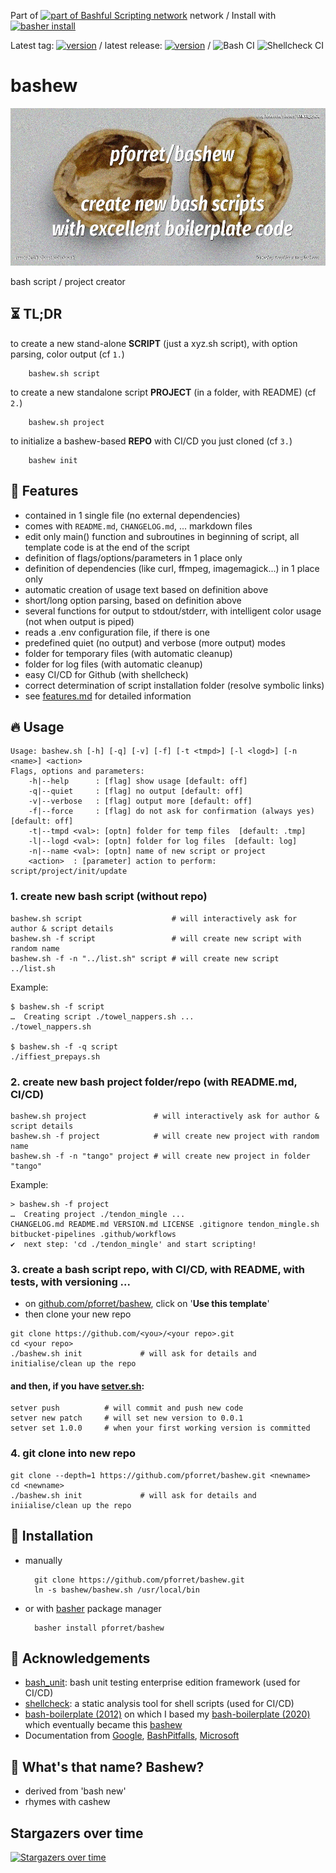 Part of [![part of Bashful Scripting network](https://img.shields.io/badge/bashful-scripting-orange)](https://blog.forret.com/portfolio/bashful/) network
/
Install with [![basher install](https://img.shields.io/badge/basher-install-white?logo=gnu-bash&style=flat)](https://basher.gitparade.com/package/)

Latest tag: [![version](https://img.shields.io/github/v/tag/pforret/bashew)](https://github.com/pforret/bashew/tags)
/
latest release: [![version](https://img.shields.io/github/v/release/pforret/bashew)](https://github.com/pforret/bashew/releases)
/
![Bash CI](https://github.com/pforret/bashew/workflows/Bash%20CI/badge.svg)
![Shellcheck CI](https://github.com/pforret/bashew/workflows/Shellcheck%20CI/badge.svg)

# bashew

![Bashew Logo](assets/bashew.jpg)

bash script / project creator

## ⏳ TL;DR

to create a new stand-alone **SCRIPT** (just a xyz.sh script), with option parsing, color output (cf `1.`)

        bashew.sh script
    
to create a new standalone script **PROJECT** (in a folder, with README) (cf `2.`)

        bashew.sh project

to initialize a bashew-based **REPO** with CI/CD you just cloned (cf `3.`)

        bashew init
     
## 🎯 Features

* contained in 1 single file (no external dependencies)
* comes with `README.md`, `CHANGELOG.md`, ... markdown files
* edit only main() function and subroutines in beginning of script, all template code is at the end of the script
* definition of flags/options/parameters in 1 place only
* definition of dependencies (like curl, ffmpeg, imagemagick...) in 1 place only
* automatic creation of usage text based on definition above
* short/long option parsing, based on definition above
* several functions for output to stdout/stderr, with intelligent color usage (not when output is piped)
* reads a .env configuration file, if there is one
* predefined quiet (no output) and verbose (more output) modes
* folder for temporary files (with automatic cleanup)
* folder for log files (with automatic cleanup)
* easy CI/CD for Github (with shellcheck)
* correct determination of script installation folder (resolve symbolic links)
* see [features.md](doc/features.md) for detailed information

## 🔥 Usage

    Usage: bashew.sh [-h] [-q] [-v] [-f] [-t <tmpd>] [-l <logd>] [-n <name>] <action>
    Flags, options and parameters:
        -h|--help      : [flag] show usage [default: off]
        -q|--quiet     : [flag] no output [default: off]
        -v|--verbose   : [flag] output more [default: off]
        -f|--force     : [flag] do not ask for confirmation (always yes) [default: off]
        -t|--tmpd <val>: [optn] folder for temp files  [default: .tmp]
        -l|--logd <val>: [optn] folder for log files  [default: log]
        -n|--name <val>: [optn] name of new script or project
        <action>  : [parameter] action to perform: script/project/init/update

### 1. create new bash script (without repo)
```shell
bashew.sh script                    # will interactively ask for author & script details
bashew.sh -f script                 # will create new script with random name
bashew.sh -f -n "../list.sh" script # will create new script ../list.sh
```

Example:
```shell
$ bashew.sh -f script
…  Creating script ./towel_nappers.sh ...
./towel_nappers.sh

$ bashew.sh -f -q script
./iffiest_prepays.sh
```

### 2. create new bash project folder/repo (with README.md, CI/CD)
```shell
bashew.sh project               # will interactively ask for author & script details
bashew.sh -f project            # will create new project with random name
bashew.sh -f -n "tango" project # will create new project in folder "tango"
```

Example:

    > bashew.sh -f project
    …  Creating project ./tendon_mingle ...
    CHANGELOG.md README.md VERSION.md LICENSE .gitignore tendon_mingle.sh bitbucket-pipelines .github/workflows  
    ✔  next step: 'cd ./tendon_mingle' and start scripting!
  
### 3. create a bash script repo, with CI/CD, with README, with tests, with versioning ... 

* on [github.com/pforret/bashew](https://github.com/pforret/bashew), click on '**Use this template**'
* then clone your new repo
```shell
git clone https://github.com/<you>/<your repo>.git
cd <your repo>
./bashew.sh init             # will ask for details and initialise/clean up the repo
```

#### and then, if you have [setver.sh](https://github.com/pforret/setver):
```shell
setver push          # will commit and push new code
setver new patch     # will set new version to 0.0.1
setver set 1.0.0     # when your first working version is committed
```
  
### 4. git clone into new repo
```shell
git clone --depth=1 https://github.com/pforret/bashew.git <newname>
cd <newname>
./bashew.sh init             # will ask for details and iniialise/clean up the repo
```

## 🚀 Installation

* manually

        git clone https://github.com/pforret/bashew.git
        ln -s bashew/bashew.sh /usr/local/bin
    
* or with [basher](https://github.com/basherpm/basher) package manager

        basher install pforret/bashew

## 🙏 Acknowledgements

* [bash_unit](https://github.com/pgrange/bash_unit): bash unit testing enterprise edition framework (used for CI/CD)
* [shellcheck](https://github.com/koalaman/shellcheck): a static analysis tool for shell scripts (used for CI/CD)
* [bash-boilerplate (2012)](https://github.com/oxyc/bash-boilerplate) on which I based my [bash-boilerplate (2020)](https://github.com/pforret/bash-boilerplate) which eventually became this [bashew](https://github.com/pforret/bashew)
* Documentation from [Google](https://google.github.io/styleguide/shellguide.html), [BashPitfalls](https://mywiki.wooledge.org/BashPitfalls), [Microsoft](https://github.com/microsoft/code-with-engineering-playbook/blob/master/code-reviews/recipes/Bash.md)

## 🤔 What's that name? Bashew?
* derived from 'bash new'
* rhymes with cashew

## Stargazers over time

[![Stargazers over time](https://starchart.cc/pforret/bashew.svg)](https://starchart.cc/pforret/bashew)
